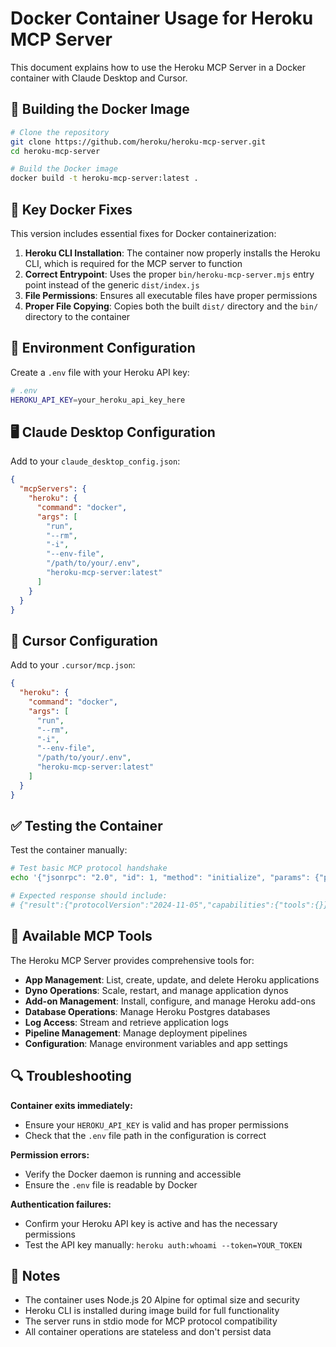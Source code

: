 # Docker Container Usage for Heroku MCP Server

This document explains how to use the Heroku MCP Server in a Docker container with Claude Desktop and Cursor.

## 🐳 Building the Docker Image

```bash
# Clone the repository
git clone https://github.com/heroku/heroku-mcp-server.git
cd heroku-mcp-server

# Build the Docker image
docker build -t heroku-mcp-server:latest .
```

## 🔧 Key Docker Fixes

This version includes essential fixes for Docker containerization:

1. **Heroku CLI Installation**: The container now properly installs the Heroku CLI, which is required for the MCP server to function
2. **Correct Entrypoint**: Uses the proper `bin/heroku-mcp-server.mjs` entry point instead of the generic `dist/index.js`
3. **File Permissions**: Ensures all executable files have proper permissions
4. **Proper File Copying**: Copies both the built `dist/` directory and the `bin/` directory to the container

## 🔑 Environment Configuration

Create a `.env` file with your Heroku API key:

```bash
# .env
HEROKU_API_KEY=your_heroku_api_key_here
```

## 🖥️ Claude Desktop Configuration

Add to your `claude_desktop_config.json`:

```json
{
  "mcpServers": {
    "heroku": {
      "command": "docker",
      "args": [
        "run",
        "--rm",
        "-i",
        "--env-file",
        "/path/to/your/.env",
        "heroku-mcp-server:latest"
      ]
    }
  }
}
```

## 🔧 Cursor Configuration

Add to your `.cursor/mcp.json`:

```json
{
  "heroku": {
    "command": "docker",
    "args": [
      "run",
      "--rm",
      "-i",
      "--env-file",
      "/path/to/your/.env",
      "heroku-mcp-server:latest"
    ]
  }
}
```

## ✅ Testing the Container

Test the container manually:

```bash
# Test basic MCP protocol handshake
echo '{"jsonrpc": "2.0", "id": 1, "method": "initialize", "params": {"protocolVersion": "2024-11-05", "capabilities": {}, "clientInfo": {"name": "test", "version": "1.0.0"}}}' | docker run --rm -i --env-file .env heroku-mcp-server:latest

# Expected response should include:
# {"result":{"protocolVersion":"2024-11-05","capabilities":{"tools":{}},"serverInfo":{"name":"Heroku MCP Server","version":"1.0.6"}},"jsonrpc":"2.0","id":1}
```

## 🚀 Available MCP Tools

The Heroku MCP Server provides comprehensive tools for:

- **App Management**: List, create, update, and delete Heroku applications
- **Dyno Operations**: Scale, restart, and manage application dynos
- **Add-on Management**: Install, configure, and manage Heroku add-ons
- **Database Operations**: Manage Heroku Postgres databases
- **Log Access**: Stream and retrieve application logs
- **Pipeline Management**: Manage deployment pipelines
- **Configuration**: Manage environment variables and app settings

## 🔍 Troubleshooting

**Container exits immediately:**
- Ensure your `HEROKU_API_KEY` is valid and has proper permissions
- Check that the `.env` file path in the configuration is correct

**Permission errors:**
- Verify the Docker daemon is running and accessible
- Ensure the `.env` file is readable by Docker

**Authentication failures:**
- Confirm your Heroku API key is active and has the necessary permissions
- Test the API key manually: `heroku auth:whoami --token=YOUR_TOKEN`

## 📝 Notes

- The container uses Node.js 20 Alpine for optimal size and security
- Heroku CLI is installed during image build for full functionality
- The server runs in stdio mode for MCP protocol compatibility
- All container operations are stateless and don't persist data 